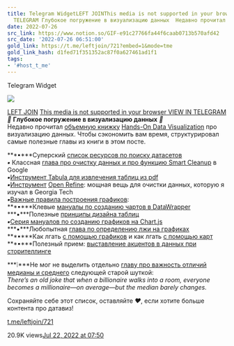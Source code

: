 ```yaml
---
title: Telegram WidgetLEFT JOINThis media is not supported in your browserVIEW IN
  TELEGRAM Глубокое погружение в визуализацию данных  Недавно прочитал объемн
date: 2022-07-26
src_link: https://www.notion.so/GIF-e91c27766fa44f6caab0713b570afd42
src_date: '2022-07-26 06:51:00'
gold_link: https://t.me/leftjoin/721?embed=1&mode=tme
gold_link_hash: d1fed71f351352ac87f0a627461ad1f1
tags:
- '#host_t_me'
---
```






Telegram Widget




















[*![](https://cdn4.cdn-telegram.org/file/R-UyPmyJr2JaOCS1JhrFvFuHVE2n7YFY06eDNSXnB8DAKK3aczdmDZAkKw2qxM2PxqNJ_dU8ksehFPmJx78VOV_R0NEqUwilYOtMlJwm7rcUTWHKQDl9nIgvRSYHdzLNkFkC5S_uGYsl-zxPKdHuIG8MXD8Yd8O2ZKylfIjWKbAhh8yTyhOEW46CkawvxnP8dNtaKSLYApfMYppUX83ftkCHwAu5ylsdK-V_6vzGsVSZo7ZK4HhivQYsEXGMMEfXzLn1MvPhMCLkGJItRn1W34WwsdWeeTAD4S_0OhYFO6NcqhHtCWn76SR6o06MHJltC5i8R_qU8EwMaU7HPQDL-A.jpg)*](https://t.me/leftjoin)



[LEFT JOIN](https://t.me/leftjoin)
[This media is not supported in your browser
VIEW IN TELEGRAM](https://t.me/leftjoin/721)
***🤿*** **Глубокое погружение в визуализацию данных** ***🌊***  
Недавно прочитал [объемную книжку](https://handsondataviz.org/) [Hands-On Data Visualization](https://handsondataviz.org/) про визуализацию данных. Чтобы сэкономить вам время, структурировал самые полезные главы из книги в этом посте.   
  
***▪***Суперский [список ресурсов по поиску датасетов](https://handsondataviz.org/opendata.html)  
***▪*** Классная [глава про очистку данных и про функцию Smart Cleanup](https://handsondataviz.org/smart-cleanup.html) в Google  
***▪***[Инструмент Tabula для извлечения таблиц из pdf](https://handsondataviz.org/tabula.html)   
***▪***[Инструмент](https://handsondataviz.org/open-refine.html) [Open Refine](https://handsondataviz.org/open-refine.html): мощная вещь для очистки данных, которую я изучал в Georgia Tech  
***▪***[Важные правила построения графиков](https://handsondataviz.org/chart-design.html):   
***▪***Клевые [мануалы по созданию чартов в DataWrapper](https://handsondataviz.org/chart-datawrapper.html)  
***▪***Полезные [принципы дизайна таблиц](https://handsondataviz.org/table-design.html)  
***▪***[Серия мануалов по созданию графиков на Chart.js](https://handsondataviz.org/chartjs-bar-column.html)  
***▪***Любопытная [глава по определению лжи на графиках](https://handsondataviz.org/detect.html)  
***▪***Как лгать [с помощью графиков](https://handsondataviz.org/how-to-lie-with-charts.html) и как лгать [с помощью карт](https://handsondataviz.org/how-to-lie-with-maps.html)  
***▪***Полезный прием: [выставление акцентов в данных при сторителлинге](https://handsondataviz.org/draw-attention.html)  
  
***❕***Не мог не выделить отдельно [главу про важность отличий медианы и среднего](https://handsondataviz.org/describe-comparisons.html) следующей старой шуткой:  
*There’s an old joke that when a billionaire walks into a room, everyone becomes a millionaire—on average—but the median barely changes.*  
  
Сохраняйте себе этот список, оставляйте ***❤️***, если хотите больше контента про датавиз!

[t.me/leftjoin/721](https://t.me/leftjoin/721)

20.9K views[Jul 22, 2022 at 07:50](https://t.me/leftjoin/721)